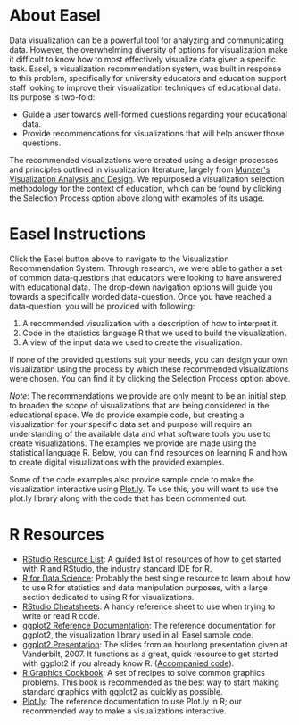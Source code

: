 # About Easel
Data visualization can be a powerful tool for analyzing and communicating data. However, the overwhelming diversity of options for visualization make it difficult to know how to most effectively visualize data given a specific task. Easel, a visualization recommendation system, was built in response to this problem, specifically for university educators and education support staff looking to improve their visualization techniques of educational data. Its purpose is two-fold: 

* Guide a user towards well-formed questions regarding your educational data.
* Provide recommendations for visualizations that will help answer those questions.

The recommended visualizations were created using a design processes and principles outlined in visualization literature, largely from [Munzer's Visualization Analysis and Design](http://www.cs.ubc.ca/~tmm/vadbook/). We repurposed a visualization selection methodology for the context of education, which can be found by clicking the Selection Process option above along with examples of its usage.


# Easel Instructions 
Click the Easel button above to navigate to the Visualization Recommendation System. Through research, we were able to gather a set of common data-questions that educators were looking to have answered with educational data. The drop-down navigation options will  guide you towards a specifically worded data-question. Once you have reached a data-question, you will be provided with following: 

1. A recommended visualization with a description of how to interpret it. 
2. Code in the statistics language R that we used to build the visualization. 
3. A view of the input data we used to create the visualization. 

If none of the provided questions suit your needs, you can design your own visualization using the process by which these recommended visualizations were chosen. You can find it by clicking the Selection Process option above. 

*Note*: The recommendations we provide are only meant to be an initial step, to broaden the scope of visualizations that are being considered in the educational space. We do provide example code, but creating a visualization for your specific data set and purpose will require an understanding of the available data and what software tools you use to create visualizations. The examples we provide are made using the statistical language R. Below, you can find resources on learning R and how to create digital visualizations with the provided examples. 

Some of the code examples also provide sample code to make the visualization interactive using [Plot.ly](https://plot.ly/r/). To use this, you will want to use the plot.ly library along with the code that has been commented out. 

# R Resources
- [RStudio Resource List](https://www.rstudio.com/online-learning/#R): A guided list of resources of how to get started with R and RStudio, the industry standard IDE for R. 
- [R for Data Science](http://r4ds.had.co.nz/index.html): Probably the best single resource to learn about how to use R for statistics and data manipulation purposes, with a large section dedicated to using R for visualizations. 
- [RStudio Cheatsheets](https://www.rstudio.com/resources/cheatsheets/): A handy reference sheet to use when trying to write or read R code. 
- [ggplot2 Reference Documentation](http://ggplot2.tidyverse.org/reference/): The reference documentation for ggplot2, the visualization library used in all Easel sample code.
- [ggplot2 Presentation](http://ggplot2.org/resources/2007-vanderbilt.pdf): The slides from an hourlong presentation given at Vanderbilt, 2007. It functions as a great, quick resource to get started with ggplot2 if you already know R. ([Accompanied code](http://ggplot2.org/resources/the-grammar.r)). 
- [R Graphics Cookbook](https://www.amazon.com/dp/1449316956/ref=cm_sw_su_dp?tag=ggplot2-20): A set of recipes to solve common graphics problems. This book is recommended as the best way to start making standard graphics with ggplot2 as quickly as possible.
- [Plot.ly](https://plot.ly/r/): The reference documentation to use Plot.ly in R; our recommended way to make a visualizations interactive. 
